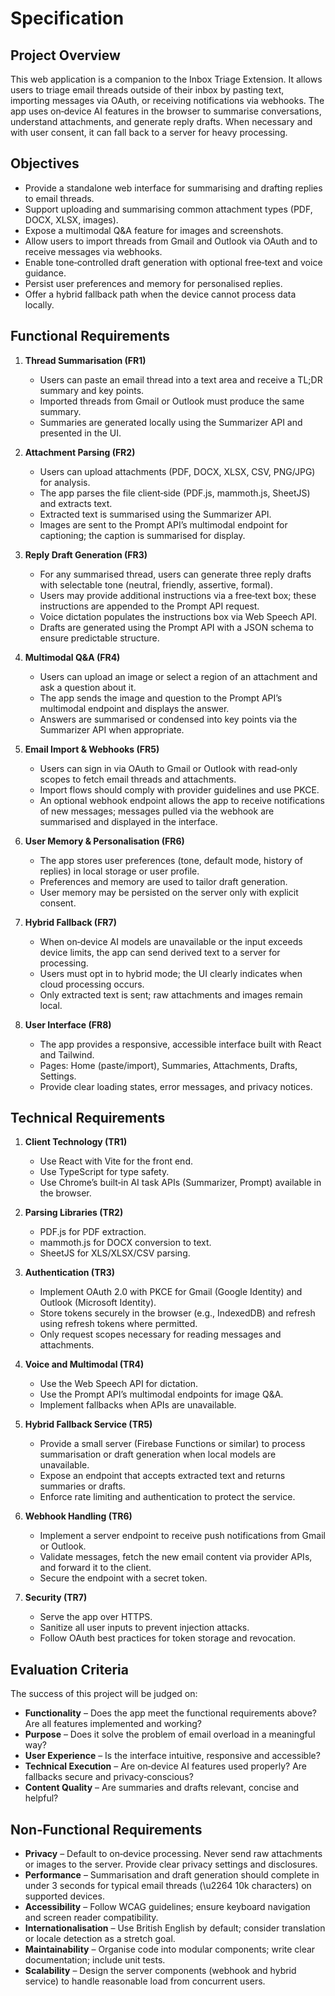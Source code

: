 # Specification

## Project Overview

This web application is a companion to the Inbox Triage Extension. It allows users to triage email threads outside of their inbox by pasting text, importing messages via OAuth, or receiving notifications via webhooks. The app uses on‑device AI features in the browser to summarise conversations, understand attachments, and generate reply drafts. When necessary and with user consent, it can fall back to a server for heavy processing.

## Objectives

- Provide a standalone web interface for summarising and drafting replies to email threads.
- Support uploading and summarising common attachment types (PDF, DOCX, XLSX, images).
- Expose a multimodal Q&A feature for images and screenshots.
- Allow users to import threads from Gmail and Outlook via OAuth and to receive messages via webhooks.
- Enable tone‑controlled draft generation with optional free‑text and voice guidance.
- Persist user preferences and memory for personalised replies.
- Offer a hybrid fallback path when the device cannot process data locally.

## Functional Requirements

1. **Thread Summarisation (FR1)**  
   - Users can paste an email thread into a text area and receive a TL;DR summary and key points.  
   - Imported threads from Gmail or Outlook must produce the same summary.  
   - Summaries are generated locally using the Summarizer API and presented in the UI.

2. **Attachment Parsing (FR2)**  
   - Users can upload attachments (PDF, DOCX, XLSX, CSV, PNG/JPG) for analysis.  
   - The app parses the file client‑side (PDF.js, mammoth.js, SheetJS) and extracts text.  
   - Extracted text is summarised using the Summarizer API.  
   - Images are sent to the Prompt API’s multimodal endpoint for captioning; the caption is summarised for display.

3. **Reply Draft Generation (FR3)**  
   - For any summarised thread, users can generate three reply drafts with selectable tone (neutral, friendly, assertive, formal).  
   - Users may provide additional instructions via a free‑text box; these instructions are appended to the Prompt API request.  
   - Voice dictation populates the instructions box via Web Speech API.  
   - Drafts are generated using the Prompt API with a JSON schema to ensure predictable structure.

4. **Multimodal Q&A (FR4)**  
   - Users can upload an image or select a region of an attachment and ask a question about it.  
   - The app sends the image and question to the Prompt API’s multimodal endpoint and displays the answer.  
   - Answers are summarised or condensed into key points via the Summarizer API when appropriate.

5. **Email Import & Webhooks (FR5)**  
   - Users can sign in via OAuth to Gmail or Outlook with read‑only scopes to fetch email threads and attachments.  
   - Import flows should comply with provider guidelines and use PKCE.  
   - An optional webhook endpoint allows the app to receive notifications of new messages; messages pulled via the webhook are summarised and displayed in the interface.

6. **User Memory & Personalisation (FR6)**  
   - The app stores user preferences (tone, default mode, history of replies) in local storage or user profile.  
   - Preferences and memory are used to tailor draft generation.  
   - User memory may be persisted on the server only with explicit consent.

7. **Hybrid Fallback (FR7)**  
   - When on‑device AI models are unavailable or the input exceeds device limits, the app can send derived text to a server for processing.  
   - Users must opt in to hybrid mode; the UI clearly indicates when cloud processing occurs.  
   - Only extracted text is sent; raw attachments and images remain local.

8. **User Interface (FR8)**  
   - The app provides a responsive, accessible interface built with React and Tailwind.  
   - Pages: Home (paste/import), Summaries, Attachments, Drafts, Settings.  
   - Provide clear loading states, error messages, and privacy notices.

## Technical Requirements

1. **Client Technology (TR1)**  
   - Use React with Vite for the front end.  
   - Use TypeScript for type safety.  
   - Use Chrome’s built‑in AI task APIs (Summarizer, Prompt) available in the browser.

2. **Parsing Libraries (TR2)**  
   - PDF.js for PDF extraction.  
   - mammoth.js for DOCX conversion to text.  
   - SheetJS for XLS/XLSX/CSV parsing.

3. **Authentication (TR3)**  
   - Implement OAuth 2.0 with PKCE for Gmail (Google Identity) and Outlook (Microsoft Identity).  
   - Store tokens securely in the browser (e.g., IndexedDB) and refresh using refresh tokens where permitted.  
   - Only request scopes necessary for reading messages and attachments.

4. **Voice and Multimodal (TR4)**  
   - Use the Web Speech API for dictation.  
   - Use the Prompt API’s multimodal endpoints for image Q&A.  
   - Implement fallbacks when APIs are unavailable.

5. **Hybrid Fallback Service (TR5)**  
   - Provide a small server (Firebase Functions or similar) to process summarisation or draft generation when local models are unavailable.  
   - Expose an endpoint that accepts extracted text and returns summaries or drafts.  
   - Enforce rate limiting and authentication to protect the service.

6. **Webhook Handling (TR6)**  
   - Implement a server endpoint to receive push notifications from Gmail or Outlook.  
   - Validate messages, fetch the new email content via provider APIs, and forward it to the client.  
   - Secure the endpoint with a secret token.

7. **Security (TR7)**  
   - Serve the app over HTTPS.  
   - Sanitize all user inputs to prevent injection attacks.  
   - Follow OAuth best practices for token storage and revocation.

## Evaluation Criteria

The success of this project will be judged on:

- **Functionality** – Does the app meet the functional requirements above? Are all features implemented and working?  
- **Purpose** – Does it solve the problem of email overload in a meaningful way?  
- **User Experience** – Is the interface intuitive, responsive and accessible?  
- **Technical Execution** – Are on‑device AI features used properly? Are fallbacks secure and privacy‑conscious?  
- **Content Quality** – Are summaries and drafts relevant, concise and helpful?

## Non‑Functional Requirements

- **Privacy** – Default to on‑device processing. Never send raw attachments or images to the server. Provide clear privacy settings and disclosures.  
- **Performance** – Summarisation and draft generation should complete in under 3 seconds for typical email threads (\u2264 10k characters) on supported devices.  
- **Accessibility** – Follow WCAG guidelines; ensure keyboard navigation and screen reader compatibility.  
- **Internationalisation** – Use British English by default; consider translation or locale detection as a stretch goal.  
- **Maintainability** – Organise code into modular components; write clear documentation; include unit tests.  
- **Scalability** – Design the server components (webhook and hybrid service) to handle reasonable load from concurrent users.  
